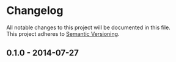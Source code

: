 # Changelog
All notable changes to this project will be documented in this file.  
This project adheres to [Semantic Versioning](http://semver.org/).

## 0.1.0 - 2014-07-27
